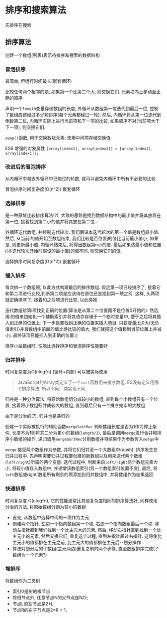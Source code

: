 # 排序和搜索算法

先排序在搜索

## 排序算法

创建一个数组(列表)表示待排序和搜索的数据结构

### 冒泡排序

最简单, 但运行时间最长(嵌套循环)

比较任何两个相邻的项, 如果第一个比第二个大, 则交换它们. 元素项向上移动至正确的顺序

声明一个`length`变量存储数组的长度; 外循环从数组第一位迭代到最后一位, 控制了数组应该经过多少轮排序(每个元素都经过一轮). 然后, 内循环将从第一位迭代到倒数第二位, 内循环实际上进行当前项和下一项的比较, 如果顺序不对(当前项大于下一项), 则交换它们.

`swap()`函数, 用于交换数组元素; 使用中间项存储交换值

ES6 增强的对象属性 `[array[index1], array[index2]] = [array[index2], array[index1]];`

### 改进后的冒泡排序

从内循环中减去外循环中已跑过的轮数, 就可以避免内循环中所有不必要的比较

冒泡排序时间复杂度(O(n^2)) 嵌套循环

### 选择排序

是一种原址比较排序算法(?), 大致的思路是找到数据结构中的最小值并将其放置在第一位, 接着找到第二小的值并将其放在第二位...

外循环迭代数组, 并控制迭代轮次. 我们假设本迭代轮次的第一个值是数组最小值. 然后, 从当前i的值开始至数组结束, 我们比较是否位置j的值比当前最小值小; 如果是, 则更新最小值. 内循环结束后, 将得出数组第n小的值. 最后如果该最小值和位置i(本迭代轮次开始时假设的最小值)的值不同, 则交换它们的值.

选择排序时间复杂度(O(n^2)) 嵌套循环

### 插入排序

每次排一个数组项, 以此方式构建最后的排序数组. 假定第一项已经排序了, 接着它和第二项进行比较,判断第二项是应该待在原位还是插到第一项之前. 这样, 头两项就正确排序了; 接着和之后项进行比较, 以此类推

迭代数组给第i项找到正确的位置(算法是从第二个位置而不是位置0开始的). 然后, 用i的值来初始化一个辅助索引并将其值亦存储于一个临时变量中, 便于之后将其插入到正确的位置上. 下一步是要找到正确的位置来插入项目. 只要变量j比0大(无负值索引)并且数组中前面的值比待比较的值大, 我们就把这个值移到当前位置上并减小j. 最终该项目能插入到正确的位置上

排序小型数组时, 性能比选择排序和冒泡排序性能要好

### 归并排序

时间复杂度为O(nlog^n) (循环+内部) 可以被实际使用

> JavaScript的Array类定义了一个`sort`函数用来排序数组. ES没有定义用哪个排序算法, 所以不同厂商实现不同

归并是一种分治算法. 将原始数组切分成较小的数组, 直到每个小数组只有一个位置, 接着将小数组归并成较大的数组, 直到最后只有一个排序完毕的大数组

由于是分治的(?), 归并也是递归的

创建一个实际被执行的辅助函数`mergeSortRec` 判断数组长度是否为1作为停止条件, 长度不为1则将其二分为更小的数组(`length/2`), 最后是调用`mergo`进行合并和排序小数组的操作, 递归调用`mergeSortRec`分割数组并将结果作为参数传入`mergo`中

`mergo` 接受两个数组作为参数, 并将它们归并至一个大数组中(push). 排序发生在归并过程中. 先声明需要归并过程要创建的新数组以及用来迭代两个数组(`left/right`)所需的两个变量. 迭代过程中, 判断来自`left/right`两个数组元素大小, 将较小值存入数组中, 并递增该数组索引(另一个数组索引位置不变), 最后, 将`left`数组或right`数组所有剩余的项添加到归并数组中, 并将数组作为结果返回

### 快速排序

时间复杂度 O(nlog^n), 它的性能通常比其他复杂度相同的排序算法好, 同样使用分治的方法, 将原始数组分割为较小的数组

* 首先, 从数组中选择中间的一项作为主元
* 创建两个指针, 左边一个指向数组第一个项, 右边一个指向数组最后一个项. 移动左指针直到我们找到一个比主元大的元素, 然后, 移动右指针直到找到一个比主元小的元素, 然后交换它们, 重复这个过程, 直到左指针超过右指针. 这将使比主元小的值都排在主元之前, 比主元大的值都排在主元后--划分操作
* 算法对划分后的子数组(主元两边)重复之前的两个步骤, 直至数组排序完成(子数组为一个元素?)


### 堆排序

将数组作为二叉树
<!-- ? -->
* 索引0是树的根节点
* 除根节点外, 任意节点N的父节点是N/2;
* 节点L的左节点是2*L
* 节点R的右子节点是2*R + 1;

